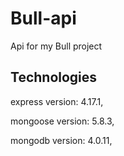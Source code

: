 # Bull-api
Api for my Bull project



## Technologies

express version: 4.17.1,

mongoose version: 5.8.3,

mongodb version: 4.0.11,
